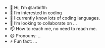 - 👋 Hi, I’m @artinflh
- 👀 I’m interested in coding
- 🌱 I currently know lots of coding languages.
- 💞️ I’m looking to collaborate on ...
- 📫 How to reach me, no need to reach me.
- 😄 Pronouns: ...
- ⚡ Fun fact: ...

<!---
artinflh/artinflh is a ✨ special ✨ repository because its `README.md` (this file) appears on your GitHub profile.
You can click the Preview link to take a look at your changes.
--->
